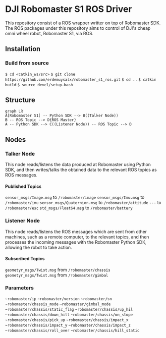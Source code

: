 # DJI Robomaster S1 ROS Driver

This repository consist of a ROS wrapper writter on top of Robomaster SDK. The ROS packages under this repository aims to control of DJI's cheap omni wheel robot, Robomaster S1, via ROS.
## Installation

### Build from source

`$ cd <catkin_ws/src>`
`$ git clone https://github.com/erdemuysalx/robomaster_s1_ros.git`
`$ cd ..`
`$ catkin build`
`$ source devel/setup.bash`

## Structure

```mermaid
graph LR
A[Robomaster S1] -- Python SDK --> B((Talker Node))
B -- ROS Topic --> D{ROS Master}
A -- Python SDK --> C((Listener Node)) -- ROS Topic --> D
```

## Nodes

### Talker Node

This node reads/listens the data produced at Robomaster using Python SDK, and then writes/talks the obtained data to the relevant ROS topics as ROS messages.
#### Published Topics
`sensor_msgs/Image.msg` to  `/robomaster/image` 
`sensor_msgs/Imu.msg` to `/robomaster/imu`
`sensor_msgs/Quaternion.msg` to `/robomaster/attitude`
`---` to `/robomaster/esc`
`std_msgs/Float64.msg` to `/robomaster/battery`

### Listener Node

This node reads/listens the ROS messages which are sent from other machines, such as a remote computer, to the relevant topics, and then processes the incoming messages with the Robomaster Python SDK, allowing the robot to take action.    

#### Subscribed Topics
`geometyr_msgs/Twist.msg` from `/robomaster/chassis`
`geometyr_msgs/Twist.msg` from `/robomaster/gimbal`

### Parameters
`~robomaster/ip`
`~robomaster/version`
`~robomaster/sn`
`~robomaster/chassis_mode`
`~robomaster/gimbal_mode`
`~robomaster/chassis/static_flag`
`~robomaster/chassis/up_hil`
`~robomaster/chassis/down_hill`
`~robomaster/chassis/on_slope`
`~robomaster/chassis/pick_up`
`~robomaster/chassis/impact_x`
`~robomaster/chassis/impact_y`
`~robomaster/chassis/impact_z`
`~robomaster/chassis/roll_over`
`~robomaster/chassis/hill_static`
